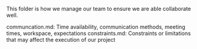 This folder is how we manage our team to ensure we are able collaborate well. 

communcation.md: Time availability, communication methods, meeting times, workspace, expectations
constraints.md:  Constraints or limitations that may affect the execution of our project
